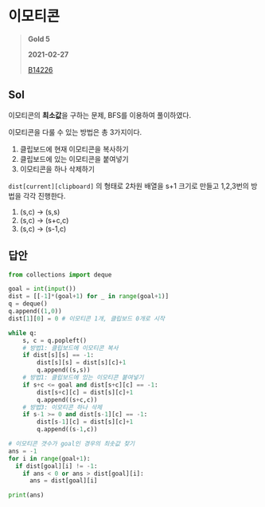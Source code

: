 # 이모티콘
> **Gold 5**
>
> **2021-02-27**
>
> [B14226](https://www.acmicpc.net/problem/14226)


## Sol

이모티콘의 **최소값**을 구하는 문제, BFS를 이용하여 풀이하였다.  

이모티콘을 다룰 수 있는 방법은 총 3가지이다.

1. 클립보드에 현재 이모티콘을 복사하기
2. 클립보드에 있는 이모티콘을 붙여넣기
3. 이모티콘을 하나 삭제하기
  
`dist[current][clipboard]` 의 형태로 2차원 배열을 s+1 크기로 만들고 1,2,3번의 방법을 각각 진행한다.

1. (s,c) -> (s,s)
2. (s,c) -> (s+c,c)
3. (s,c) -> (s-1,c)

## 답안 
```python
from collections import deque

goal = int(input())
dist = [[-1]*(goal+1) for _ in range(goal+1)]
q = deque()
q.append((1,0))
dist[1][0] = 0 # 이모티콘 1개, 클립보드 0개로 시작

while q:
    s, c = q.popleft()
    # 방법1: 클립보드에 이모티콘 복사
    if dist[s][s] == -1:
        dist[s][s] = dist[s][c]+1
        q.append((s,s))
    # 방법1: 클립보드에 있는 이모티콘 붙여넣기
    if s+c <= goal and dist[s+c][c] == -1:
        dist[s+c][c] = dist[s][c]+1
        q.append((s+c,c))
    # 방법3: 이모티콘 하나 삭제
    if s-1 >= 0 and dist[s-1][c] == -1:
        dist[s-1][c] = dist[s][c]+1
        q.append((s-1,c))

# 이모티콘 갯수가 goal인 경우의 최솟값 찾기
ans = -1
for i in range(goal+1):
  if dist[goal][i] != -1:
    if ans < 0 or ans > dist[goal][i]:
      ans = dist[goal][i]

print(ans)
```